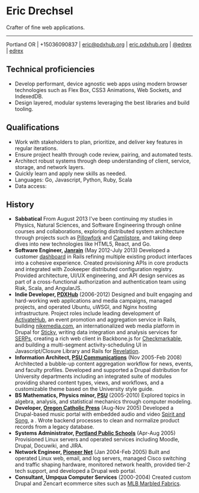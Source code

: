 # Eric Drechsel

Crafter of fine web applications.

---

Portland OR | +15036090837 | [eric@pdxhub.org](mailto:eric@pdxhub.org) | [eric.pdxhub.org](http://eric.pdxhub.org) | [@edrex](https://twitter.com/edrex) | <i class="fa fa-github"></i> <a href="https://github.com/edrex?tab=activity">edrex</a>

## Technical proficiencies

* Develop performant, device agnostic web apps using modern browser technologies such as Flex Box, CSS3 Animations, Web Sockets, and IndexedDB.
* Design layered, modular systems leveraging the best libraries and build tooling.


## Qualifications

* Work with stakeholders to plan, prioritize, and deliver key features in regular iterations.
* Ensure project health through code review, pairing, and automated tests.
* Architect robust systems through deep understanding of client, service, storage, and network layers.
* Quickly learn and apply new skills as needed.
* Languages: Go, Javascript, Python, Ruby, Scala
* Data access: 
<div style="page-break-after:always;"></div>

## History

* **Sabbatical** From August 2013 I've been continuing my studies in Physics, Natural Sciences, and Software Engineering through online courses and collaborations, exploring distributed system architecture through projects such as [Pillowfork](http://github.com/edrex/pillowfork/) and [Camlistore](http://camlistore.org), and taking deep dives into new technologies like HTML5, React, and Go.
* **Software Engineer, [Janrain](http://janrain.com/)** (May 2012-July 2013) Developed a customer [dashboard](https://dashboard.janrain.com/) in Rails refining multiple existing product interfaces into a cohesive experience. Created provisioning APIs in core products and integrated with Zookeeper distributed configuration registry. Provided architecture, UI/UX engineering, and API design services as part of a cross-functional authorization and authentication team using Riak, Scala, and AngularJS.
* **Indie Developer, [PDXHub](http://wiki.pdxhub.org/)** (2006-2012) Designed and built engaging and hard-working web applications and media campaigns, managed projects, and operated Ubuntu, uWSGI, and Nginx hosting infrastructure. Project roles include leading development of [ActivateHub](http://portland.activatehub.org/), an event promotion and aggregation service in Rails, building [nikemedia.com](http://eric.pdxhub.org/resume/nike-media.jpg), an internationalized web media platform in Drupal for [Sticky](http://www.sticky.tv/), writing data integration and analysis services for [SERPs](https://serps.com/), creating a rich web client in Backbone.js for [Checkmarkable](https://checkmarkable.com/), and building a multi-segment activity-scheduling UI in Javascript/Closure Library and Rails for [Revelation](http://revelationglobal.com/).
* **Information Architect, [PSU Communications](http://www.pdx.edu/university-communications/)** (Nov 2005-Feb 2008) Architected a bubble-up content aggregation workflow for news, events, and faculty profiles. Developed and supported a Drupal distribution for University departments including an integrated suite of modules providing shared content types, views, and workflows, and a customizable theme based on the University style guide.
* **BS Mathematics, Physics minor, [PSU](http://www.mth.pdx.edu)** (2005-2010) Explored topics in algebra, analysis, and statistical mechanics through computer modeling.
* **Developer, [Oregon Catholic Press](http://ocp.org/)** (Aug-Nov 2005) Developed a Drupal-based music portal with embedded audio and video [Spirit and Song](http://spiritandsong.com/), a . Wrote backend processes to clean and normalize product records from a legacy database.
* **Systems Administrator, [Portland Public Schools](http://www.pps.k12.or.us/)** (Apr-Aug 2005) Provisioned Linux servers and operated services including Moodle, Drupal, Docuwiki, and JIRA.
* **Network Engineer, [Pioneer Net](http://pioneer-net.com/)** (Jan 2004-Feb 2005) Built and operated Linux web, email, and log servers, managed Cisco switching and traffic shaping hardware, monitored network health, provided tier-2 tech support, and developed a Drupal web portal.
* **Consultant, Umpqua Computer Services** (2000-2004) Created custom Drupal and Zencart ecommerce sites such as [MLB Marbled Fabrics](http://marbledfabrics.com).